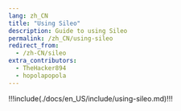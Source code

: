 ```yaml
---
lang: zh_CN
title: "Using Sileo"
description: Guide to using Sileo
permalink: /zh_CN/using-sileo
redirect_from:
  - /zh-CN/sileo
extra_contributors:
  - TheHacker894
  - hopolapopola
---
```


!!!include(./docs/en_US/include/using-sileo.md)!!!